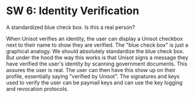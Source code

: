 SW 6: Identity Verification
===========================

A standardized blue check box. Is this a real person?

When Unisot verifies an identity, the user can display a Unisot checkbox next to
their name to show they are verified. The "blue check box" is just a graphical
analogy. We should absolutely standardize the blue check box. But under the hood
the way this works is that Unisot signs a message they have verified the user's
identity by scanning government documents. This assures the user is real. The
user can then have this show up on their profile, essentially saying "verified
by Unisot". The signatures and keys used to verify the user can be paymail keys
and can use the key logging and revocation protocols.

